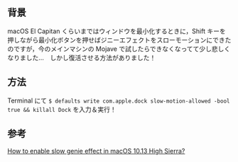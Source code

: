 <!-- title:macOS：ウィンドウを最小化するときのスローモーションを復活させる -->

## 背景

macOS El Capitan くらいまではウィンドウを最小化するときに，Shift キーを押しながら最小化ボタンを押せばジニーエフェクトをスローモーションにできたのですが，今のメインマシンの Mojave で試したらできなくなってて少し悲しくなりました...　しかし復活させる方法がありました！

## 方法

Terminal にて
`$ defaults write com.apple.dock slow-motion-allowed -bool true && killall Dock`
を入力＆実行！

## 参考

[How to enable slow genie effect in macOS 10.13 High Sierra?](https://apple.stackexchange.com/questions/303106/how-to-enable-slow-genie-effect-in-macos-10-13-high-sierra)
